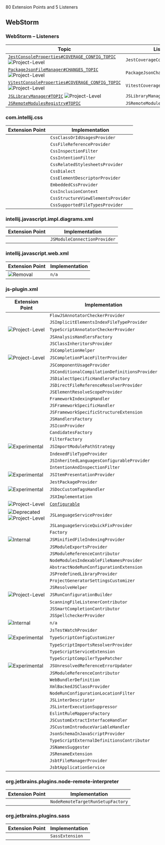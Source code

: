 <!-- Copyright 2000-2025 JetBrains s.r.o. and contributors. Use of this source code is governed by the Apache 2.0 license. -->

<!-- GENERATED FILE, DO NOT EDIT -->
<!-- This file is generated with the SDK Docs Authoring Tools plugin ('Generate SDK Docs EP Lists' action) -->
<!-- Revision: 9b31ba2c05b4776617e871301e7ab6ad2c84544e -->

<!--
EP List Directories:
- /CSS
- /plugins/JavaScriptLanguage
- /plugins/NodeJS
- /plugins/sass
-->


<snippet id="content">

80 Extension Points and 5 Listeners

<include from="snippets.topic" element-id="ep_list_legend"/>

## WebStorm

### WebStorm – Listeners

| Topic | Listener |
|-------|----------|
| [`JestConsoleProperties#COVERAGE_CONFIG_TOPIC`](https://jb.gg/ipe/listeners?topics=com.intellij.javascript.jest.JestCoverageConfigListener)  ![Project-Level][project-level] | `JestCoverageConfigListener` |
| [`PackageJsonFileManager#CHANGES_TOPIC`](https://jb.gg/ipe/listeners?topics=com.intellij.javascript.nodejs.packageJson.PackageJsonFileManager.PackageJsonChangesListener)  ![Project-Level][project-level] | `PackageJsonChangesListener` |
| [`VitestConsoleProperties#COVERAGE_CONFIG_TOPIC`](https://jb.gg/ipe/listeners?topics=com.intellij.javascript.testing.vitest.coverage.VitestCoverageConfigListener)  ![Project-Level][project-level] | `VitestCoverageConfigListener` |
| [`JSLibraryManager#TOPIC`](https://jb.gg/ipe/listeners?topics=com.intellij.lang.javascript.library.JSLibraryManager.JSLibraryManagerChangeListener)  ![Project-Level][project-level] | `JSLibraryManagerChangeListener` |
| [`JSRemoteModulesRegistry#TOPIC`](https://jb.gg/ipe/listeners?topics=com.intellij.lang.javascript.modules.remote.JSRemoteModulesChangeListener)  | `JSRemoteModulesChangeListener` |


### com.intellij.css

| Extension Point | Implementation |
|-----------------|----------------|
| <include from="snippets.topic" element-id="epLink"><var name="ep" value="com.intellij.css.classOrIdUsagesProvider"/></include> | `CssClassOrIdUsagesProvider` |
| <include from="snippets.topic" element-id="epLink"><var name="ep" value="com.intellij.css.cssFileReferenceProvider"/></include> | `CssFileReferenceProvider` |
| <include from="snippets.topic" element-id="epLink"><var name="ep" value="com.intellij.css.cssInspectionFilter"/></include> | `CssInspectionFilter` |
| <include from="snippets.topic" element-id="epLink"><var name="ep" value="com.intellij.css.cssIntentionFilter"/></include> | `CssIntentionFilter` |
| <include from="snippets.topic" element-id="epLink"><var name="ep" value="com.intellij.css.cssRelatedStylesheetsProvider"/></include> | `CssRelatedStylesheetsProvider` |
| <include from="snippets.topic" element-id="epLink"><var name="ep" value="com.intellij.css.dialect"/></include> | `CssDialect` |
| <include from="snippets.topic" element-id="epLink"><var name="ep" value="com.intellij.css.elementDescriptorProvider"/></include> | `CssElementDescriptorProvider` |
| <include from="snippets.topic" element-id="epLink"><var name="ep" value="com.intellij.css.embeddedCssProvider"/></include> | `EmbeddedCssProvider` |
| <include from="snippets.topic" element-id="epLink"><var name="ep" value="com.intellij.css.inclusionContext"/></include> | `CssInclusionContext` |
| <include from="snippets.topic" element-id="epLink"><var name="ep" value="com.intellij.css.structureViewChildrenProvider"/></include> | `CssStructureViewElementsProvider` |
| <include from="snippets.topic" element-id="epLink"><var name="ep" value="com.intellij.css.supportedFileTypesProvider"/></include> | `CssSupportedFileTypesProvider` |

### intellij.javascript.impl.diagrams.xml

| Extension Point | Implementation |
|-----------------|----------------|
| <include from="snippets.topic" element-id="epLink"><var name="ep" value="com.intellij.javascript.module.provider"/></include> | `JSModuleConnectionProvider` |

### intellij.javascript.web.xml

| Extension Point | Implementation |
|-----------------|----------------|
| <include from="snippets.topic" element-id="epLink"><var name="ep" value="com.intellij.javascript.webTypes"/></include> ![Removal][removal] | `n/a` |

### js-plugin.xml

| Extension Point | Implementation |
|-----------------|----------------|
| <include from="snippets.topic" element-id="epLink"><var name="ep" value="JavaScript.FlowJSAnnotatorCheckerProvider"/></include> | `FlowJSAnnotatorCheckerProvider` |
| <include from="snippets.topic" element-id="epLink"><var name="ep" value="JavaScript.JSImplicitElementsIndexFileTypeProvider"/></include> | `JSImplicitElementsIndexFileTypeProvider` |
| <include from="snippets.topic" element-id="epLink"><var name="ep" value="JavaScript.TypeScriptAnnotatorCheckerProvider"/></include> ![Project-Level][project-level] | `TypeScriptAnnotatorCheckerProvider` |
| <include from="snippets.topic" element-id="epLink"><var name="ep" value="JavaScript.analysisHandlersFactory"/></include> | `JSAnalysisHandlersFactory` |
| <include from="snippets.topic" element-id="epLink"><var name="ep" value="JavaScript.classInheritorsProvider"/></include> | `JSClassInheritorsProvider` |
| <include from="snippets.topic" element-id="epLink"><var name="ep" value="JavaScript.completionHelper"/></include> | `JSCompletionHelper` |
| <include from="snippets.topic" element-id="epLink"><var name="ep" value="JavaScript.completionPlaceFilter"/></include> ![Project-Level][project-level] | `JSCompletionPlaceFilterProvider` |
| <include from="snippets.topic" element-id="epLink"><var name="ep" value="JavaScript.componentUsageProvider"/></include> | `JSComponentUsageProvider` |
| <include from="snippets.topic" element-id="epLink"><var name="ep" value="JavaScript.conditionalCompilationDefinitionsProvider"/></include> | `JSConditionalCompilationDefinitionsProvider` |
| <include from="snippets.topic" element-id="epLink"><var name="ep" value="JavaScript.dialectSpecificHandlersFactory"/></include> | `JSDialectSpecificHandlersFactory` |
| <include from="snippets.topic" element-id="epLink"><var name="ep" value="JavaScript.directFileReferenceResolverProvider"/></include> | `JSDirectFileReferenceResolverProvider` |
| <include from="snippets.topic" element-id="epLink"><var name="ep" value="JavaScript.elementScopeProvider"/></include> | `JSElementResolveScopeProvider` |
| <include from="snippets.topic" element-id="epLink"><var name="ep" value="JavaScript.frameworkIndexingHandler"/></include> | `FrameworkIndexingHandler` |
| <include from="snippets.topic" element-id="epLink"><var name="ep" value="JavaScript.frameworkSpecificHandler"/></include> | `JSFrameworkSpecificHandler` |
| <include from="snippets.topic" element-id="epLink"><var name="ep" value="JavaScript.frameworkSpecificStructureViewExtension"/></include> | `JSFrameworkSpecificStructureExtension` |
| <include from="snippets.topic" element-id="epLink"><var name="ep" value="JavaScript.handlersFactory"/></include> | `JSHandlersFactory` |
| <include from="snippets.topic" element-id="epLink"><var name="ep" value="JavaScript.iconProvider"/></include> | `JSIconProvider` |
| <include from="snippets.topic" element-id="epLink"><var name="ep" value="JavaScript.importCandidatesFactory"/></include> | `CandidatesFactory` |
| <include from="snippets.topic" element-id="epLink"><var name="ep" value="JavaScript.importCandidatesFilterFactory"/></include> | `FilterFactory` |
| <include from="snippets.topic" element-id="epLink"><var name="ep" value="JavaScript.importModulePathStrategy"/></include> ![Experimental][experimental] | `JSImportModulePathStrategy` |
| <include from="snippets.topic" element-id="epLink"><var name="ep" value="JavaScript.indexedFileTypeProvider"/></include> | `IndexedFileTypeProvider` |
| <include from="snippets.topic" element-id="epLink"><var name="ep" value="JavaScript.inheritedLanguagesConfigurableProvider"/></include> | `JSInheritedLanguagesConfigurableProvider` |
| <include from="snippets.topic" element-id="epLink"><var name="ep" value="JavaScript.intentionAndInspectionFilter"/></include> | `IntentionAndInspectionFilter` |
| <include from="snippets.topic" element-id="epLink"><var name="ep" value="JavaScript.itemPresentation"/></include> ![Experimental][experimental] | `JSItemPresentationProvider` |
| <include from="snippets.topic" element-id="epLink"><var name="ep" value="JavaScript.jestPackageProvider"/></include> | `JestPackageProvider` |
| <include from="snippets.topic" element-id="epLink"><var name="ep" value="JavaScript.jsDocCustomTagsHandler"/></include> ![Experimental][experimental] | `JSDocCustomTagsHandler` |
| <include from="snippets.topic" element-id="epLink"><var name="ep" value="JavaScript.jsxImplementation"/></include> | `JSXImplementation` |
| <include from="snippets.topic" element-id="epLink"><var name="ep" value="JavaScript.lang.templates"/></include> ![Project-Level][project-level] | [`Configurable`](%gh-ic%/platform/ide-core/src/com/intellij/openapi/options/Configurable.java) |
| <include from="snippets.topic" element-id="epLink"><var name="ep" value="JavaScript.languageServiceProvider"/></include> ![Deprecated][deprecated] ![Project-Level][project-level] | `JSLanguageServiceProvider` |
| <include from="snippets.topic" element-id="epLink"><var name="ep" value="JavaScript.languageServiceQuickFixProvider"/></include> | `JSLanguageServiceQuickFixProvider` |
| <include from="snippets.topic" element-id="epLink"><var name="ep" value="JavaScript.languageServiceRemoteHelperFactory"/></include> | `Factory` |
| <include from="snippets.topic" element-id="epLink"><var name="ep" value="JavaScript.minifiedFileIndexingProvider"/></include> ![Internal][internal] | `JSMinifiedFileIndexingProvider` |
| <include from="snippets.topic" element-id="epLink"><var name="ep" value="JavaScript.moduleExportsProvider"/></include> | `JSModuleExportsProvider` |
| <include from="snippets.topic" element-id="epLink"><var name="ep" value="JavaScript.moduleReferenceContributor"/></include> | `JSModuleReferenceContributor` |
| <include from="snippets.topic" element-id="epLink"><var name="ep" value="JavaScript.nodeModulesIndexableFileNamesProvider"/></include> | `NodeModulesIndexableFileNamesProvider` |
| <include from="snippets.topic" element-id="epLink"><var name="ep" value="JavaScript.nodeRunConfigurationExtension"/></include> | `AbstractNodeRunConfigurationExtension` |
| <include from="snippets.topic" element-id="epLink"><var name="ep" value="JavaScript.predefinedLibraryProvider"/></include> | `JSPredefinedLibraryProvider` |
| <include from="snippets.topic" element-id="epLink"><var name="ep" value="JavaScript.projectGeneratorPanelCustomizer"/></include> | `ProjectGeneratorSettingsCustomizer` |
| <include from="snippets.topic" element-id="epLink"><var name="ep" value="JavaScript.resolveHelper"/></include> | `JSResolveHelper` |
| <include from="snippets.topic" element-id="epLink"><var name="ep" value="JavaScript.runConfigurationBuilder"/></include> ![Project-Level][project-level] | `JSRunConfigurationBuilder` |
| <include from="snippets.topic" element-id="epLink"><var name="ep" value="JavaScript.scanningFileListenerContributor"/></include> | `ScanningFileListenerContributor` |
| <include from="snippets.topic" element-id="epLink"><var name="ep" value="JavaScript.smartCompletionContributor"/></include> | `JSSmartCompletionContributor` |
| <include from="snippets.topic" element-id="epLink"><var name="ep" value="JavaScript.spellcheckerProvider"/></include> | `JSSpellcheckerProvider` |
| <include from="snippets.topic" element-id="epLink"><var name="ep" value="JavaScript.testFrameworkDetector"/></include> ![Internal][internal] | `n/a` |
| <include from="snippets.topic" element-id="epLink"><var name="ep" value="JavaScript.testWatchProvider"/></include> | `JsTestWatchProvider` |
| <include from="snippets.topic" element-id="epLink"><var name="ep" value="JavaScript.tsConfigCustomizer"/></include> ![Experimental][experimental] | `TypeScriptConfigCustomizer` |
| <include from="snippets.topic" element-id="epLink"><var name="ep" value="JavaScript.tsImportResolver"/></include> | `TypeScriptImportsResolverProvider` |
| <include from="snippets.topic" element-id="epLink"><var name="ep" value="JavaScript.tsServiceExtension"/></include> | `TypeScriptServiceExtension` |
| <include from="snippets.topic" element-id="epLink"><var name="ep" value="JavaScript.typeScriptCompilerTypePatcher"/></include> | `TypeScriptCompilerTypePatcher` |
| <include from="snippets.topic" element-id="epLink"><var name="ep" value="JavaScript.unresolvedReferenceErrorUpdater"/></include> ![Experimental][experimental] | `JSUnresolvedReferenceErrorUpdater` |
| <include from="snippets.topic" element-id="epLink"><var name="ep" value="JavaScript.webBundlerCssReferenceContributor"/></include> | `JSModuleReferenceContributor` |
| <include from="snippets.topic" element-id="epLink"><var name="ep" value="JavaScript.webBundlerDefinition"/></include> | `WebBundlerDefinition` |
| <include from="snippets.topic" element-id="epLink"><var name="ep" value="JavaScript.xmlBackedClassProvider"/></include> | `XmlBackedJSClassProvider` |
| <include from="snippets.topic" element-id="epLink"><var name="ep" value="NodeJS.runConfigurationLocationFilter"/></include> | `NodeRunConfigurationLocationFilter` |
| <include from="snippets.topic" element-id="epLink"><var name="ep" value="com.intellij.JavaScript.linter.descriptor"/></include> | `JSLinterDescriptor` |
| <include from="snippets.topic" element-id="epLink"><var name="ep" value="com.intellij.JavaScript.linter.execution.suppressor"/></include> | `JSLinterExecutionSuppressor` |
| <include from="snippets.topic" element-id="epLink"><var name="ep" value="com.intellij.eslint.ruleMappersFactory"/></include> | `EslintRuleMappersFactory` |
| <include from="snippets.topic" element-id="epLink"><var name="ep" value="com.intellij.javascript.extract.interface.extension"/></include> | `JSCustomExtractInterfaceHandler` |
| <include from="snippets.topic" element-id="epLink"><var name="ep" value="com.intellij.javascript.introduce.variable.extension"/></include> | `JSCustomIntroduceVariableHandler` |
| <include from="snippets.topic" element-id="epLink"><var name="ep" value="com.intellij.javascript.json.schema.provider"/></include> | `JsonSchemaInJavaScriptProvider` |
| <include from="snippets.topic" element-id="epLink"><var name="ep" value="com.intellij.javascript.library.externalDefinitionsContributor"/></include> | `TypeScriptExternalDefinitionsContributor` |
| <include from="snippets.topic" element-id="epLink"><var name="ep" value="com.intellij.javascript.names.suggester"/></include> | `JSNamesSuggester` |
| <include from="snippets.topic" element-id="epLink"><var name="ep" value="com.intellij.javascript.rename.extension"/></include> | `JSRenameExtension` |
| <include from="snippets.topic" element-id="epLink"><var name="ep" value="com.intellij.jsbtFileManagerProvider"/></include> | `JsbtFileManagerProvider` |
| <include from="snippets.topic" element-id="epLink"><var name="ep" value="com.intellij.jsbtService"/></include> | `JsbtApplicationService` |

### org.jetbrains.plugins.node-remote-interpreter

| Extension Point | Implementation |
|-----------------|----------------|
| <include from="snippets.topic" element-id="epLink"><var name="ep" value="org.jetbrains.plugins.node-remote-interpreter.nodeRemoteTargetRunSetupFactory"/></include> | `NodeRemoteTargetRunSetupFactory` |

### org.jetbrains.plugins.sass

| Extension Point | Implementation |
|-----------------|----------------|
| <include from="snippets.topic" element-id="epLink"><var name="ep" value="com.intellij.sass.extension"/></include> | `SassExtension` |


[deprecated]: https://img.shields.io/badge/-Deprecated-lightgrey?style=flat-square
[removal]: https://img.shields.io/badge/-Removal-red?style=flat-square
[obsolete]: https://img.shields.io/badge/-Obsolete-grey?style=flat-square
[experimental]: https://img.shields.io/badge/-Experimental-violet?style=flat-square
[internal]: https://img.shields.io/badge/-Internal-darkred?style=flat-square
[project-level]: https://img.shields.io/badge/-Project--Level-blue?style=flat-square
[non-dynamic]: https://img.shields.io/badge/-Non--Dynamic-orange?style=flat-square
[dumb-aware]: https://img.shields.io/badge/-DumbAware-darkgreen?style=flat-square

</snippet>
